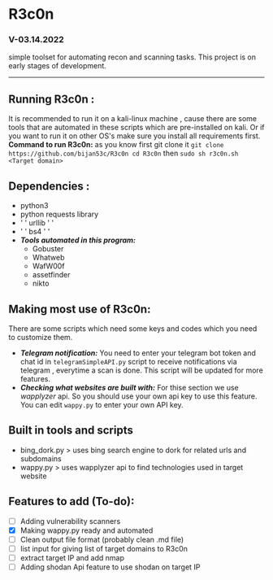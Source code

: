 # R3c0n
### V-03.14.2022
simple toolset for automating recon and scanning tasks.
This project is on early stages of development.

-------------------------------------------------------------

## Running R3c0n :
It is recommended to run it on a kali-linux machine , cause there are some tools that are automated in these scripts which are pre-installed on kali.
Or if you want to run it on other OS's make sure you install all requirements first.
**Command to run R3c0n:** 
as you know first git clone it 
`git clone https://github.com/bijan53c/R3c0n
cd R3c0n`
then
`sudo sh r3c0n.sh <Target domain>`

## Dependencies :
- python3 
- python requests library
-  ' '   urllib   '  '
-  ' '   bs4      '  '
- ***Tools automated in this program:***
  - Gobuster
  - Whatweb
  - WafW00f
  - assetfinder 
  - nikto


## Making most use of R3c0n:
There are some scripts which need some keys and codes which you need to customize them.
- ***Telegram notification:*** You need to enter your telegram bot token and chat id in `telegramSimpleAPI.py` script to receive notifications via telegram , everytime a scan is done. This script will be updated for more features.
- ***Checking what websites are built with:*** For thise section we use *wapplyzer* api. So you should use your own api key to use this feature. You can edit `wappy.py` to enter your own API key.

## Built in tools and scripts
- bing_dork.py > uses bing search engine to dork for related urls and subdomains
- wappy.py     > uses wapplyzer api to find technologies used in target website


## Features to add (To-do):
- [ ] Adding vulnerability scanners
- [x] Making wappy.py ready and automated
- [ ] Clean output file format (probably clean .md file)
- [ ] list input for giving list of target domains to R3c0n
- [ ] extract target IP and add nmap
- [ ] Adding shodan Api feature to use shodan on target IP
